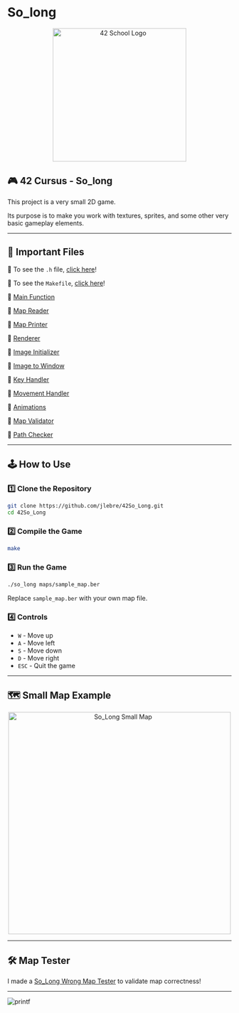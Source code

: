 # So_long

<p align="center">
  <img src="https://user-images.githubusercontent.com/94384240/170144677-24ff4d41-6e4a-491a-adfa-7dcf0eac630a.jpeg" alt="42 School Logo" width="300">
</p>

## 🎮 42 Cursus - So_long

This project is a very small 2D game.

Its purpose is to make you work with textures, sprites, and some other very basic gameplay elements.

---

## 📂 Important Files

🔹 To see the `.h` file, [click here](https://github.com/jlebre/42So_Long/blob/main/so_long.h)!

🔹 To see the `Makefile`, [click here](https://github.com/jlebre/42So_Long/blob/main/Makefile)!

🔹 [Main Function](https://github.com/jlebre/42So_Long/blob/main/so_long.c)

🔹 [Map Reader](https://github.com/jlebre/42So_Long/blob/main/read_map.c)

🔹 [Map Printer](https://github.com/jlebre/42So_Long/blob/main/print_map.c)

🔹 [Renderer](https://github.com/jlebre/42So_Long/blob/main/render.c)

🔹 [Image Initializer](https://github.com/jlebre/42So_Long/blob/main/init_images.c)

🔹 [Image to Window](https://github.com/jlebre/42So_Long/blob/main/image_to_window.c)

🔹 [Key Handler](https://github.com/jlebre/42So_Long/blob/main/key.c)

🔹 [Movement Handler](https://github.com/jlebre/42So_Long/blob/main/moves.c)

🔹 [Animations](https://github.com/jlebre/42So_Long/blob/main/animations.c)

🔹 [Map Validator](https://github.com/jlebre/42So_Long/blob/main/check.c)

🔹 [Path Checker](https://github.com/jlebre/42So_Long/blob/main/check_path.c)


---

## 🕹 How to Use

### 1️⃣ Clone the Repository
```bash
git clone https://github.com/jlebre/42So_Long.git
cd 42So_Long
```

### 2️⃣ Compile the Game
```bash
make
```

### 3️⃣ Run the Game
```bash
./so_long maps/sample_map.ber
```
Replace `sample_map.ber` with your own map file.

### 4️⃣ Controls
- `W` - Move up
- `A` - Move left
- `S` - Move down
- `D` - Move right
- `ESC` - Quit the game

---

## 🗺 Small Map Example

<p align="center">
  <img src="https://user-images.githubusercontent.com/94384240/190526025-6529124d-5132-46cd-b82e-ab79f066a003.png" alt="So_Long Small Map" width="500">
</p>

---

## 🛠 Map Tester

I made a [So_Long Wrong Map Tester](https://github.com/jlebre/So_Long_Wrong_Map_Tester) to validate map correctness!

---

![printf](https://user-images.githubusercontent.com/94384240/190524931-d393e5f0-4b75-49e7-b390-4de0b6434033.png)
